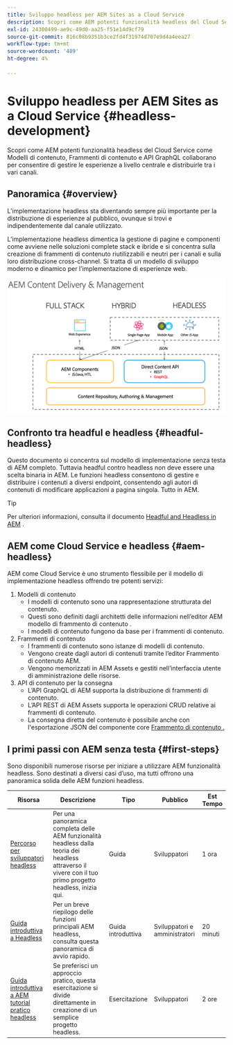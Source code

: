 ```yaml
---
title: Sviluppo headless per AEM Sites as a Cloud Service
description: Scopri come AEM potenti funzionalità headless del Cloud Service come Modelli di contenuto, Frammenti di contenuto e API GraphQL collaborano per consentire di gestire le esperienze a livello centrale e distribuirle tra i vari canali.
exl-id: 24300499-ae9c-49d0-aa25-f51e14d9cf79
source-git-commit: 816c08b9351b3ce2fd4f31974d707e9d4a4eea27
workflow-type: tm+mt
source-wordcount: '489'
ht-degree: 4%

---
```



# Sviluppo headless per AEM Sites as a Cloud Service {#headless-development}

Scopri come AEM potenti funzionalità headless del Cloud Service come Modelli di contenuto, Frammenti di contenuto e API GraphQL collaborano per consentire di gestire le esperienze a livello centrale e distribuirle tra i vari canali.

## Panoramica {#overview}

L’implementazione headless sta diventando sempre più importante per la distribuzione di esperienze al pubblico, ovunque si trovi e indipendentemente dal canale utilizzato.

L’implementazione headless dimentica la gestione di pagine e componenti come avviene nelle soluzioni complete stack e ibride e si concentra sulla creazione di frammenti di contenuto riutilizzabili e neutri per i canali e sulla loro distribuzione cross-channel. Si tratta di un modello di sviluppo moderno e dinamico per l’implementazione di esperienze web.

![Modelli di implementazione AEM](assets/aem-implementation-models.png)

## Confronto tra headful e headless {#headful-headless}

Questo documento si concentra sul modello di implementazione senza testa di AEM completo. Tuttavia headful contro headless non deve essere una scelta binaria in AEM. Le funzioni headless consentono di gestire e distribuire i contenuti a diversi endpoint, consentendo agli autori di contenuti di modificare applicazioni a pagina singola. Tutto in AEM.

>[!TIP]
>
>Per ulteriori informazioni, consulta il documento [Headful and Headless in AEM](/help/implementing/developing/headful-headless.md) .

## AEM come Cloud Service e headless {#aem-headless}

AEM come Cloud Service è uno strumento flessibile per il modello di implementazione headless offrendo tre potenti servizi:

1. Modelli di contenuto
   * I modelli di contenuto sono una rappresentazione strutturata del contenuto.
   * Questi sono definiti dagli architetti delle informazioni nell’editor AEM modello di frammento di contenuto .
   * I modelli di contenuto fungono da base per i frammenti di contenuto.
1. Frammenti di contenuto
   * I frammenti di contenuto sono istanze di modelli di contenuto.
   * Vengono create dagli autori di contenuti tramite l’editor Frammento di contenuto AEM.
   * Vengono memorizzati in AEM Assets e gestiti nell’interfaccia utente di amministrazione delle risorse.
1. API di contenuto per la consegna
   * L’API GraphQL di AEM supporta la distribuzione di frammenti di contenuto.
   * L’API REST di AEM Assets supporta le operazioni CRUD relative ai frammenti di contenuto.
   * La consegna diretta del contenuto è possibile anche con l&#39;esportazione JSON del componente core [Frammento di contenuto .](https://docs.adobe.com/content/help/en/experience-manager-core-components/using/components/content-fragment-component.html)

## I primi passi con AEM senza testa {#first-steps}

Sono disponibili numerose risorse per iniziare a utilizzare AEM funzionalità headless. Sono destinati a diversi casi d’uso, ma tutti offrono una panoramica solida delle AEM funzioni headless.

| Risorsa | Descrizione | Tipo | Pubblico | Est Tempo |
|---|---|---|---|---|
| [Percorso per sviluppatori headless](/help/journey-headless/developer/overview.md) | Per una panoramica completa delle AEM funzionalità headless dalla teoria dei headless attraverso il vivere con il tuo primo progetto headless, inizia qui. | Guida | Sviluppatori | 1 ora |
| [Guida introduttiva a Headless](/help/implementing/developing/headless/getting-started/introduction.md) | Per un breve riepilogo delle funzioni principali AEM headless, consulta questa panoramica di avvio rapido. | Guida introduttiva | Sviluppatori e amministratori | 20 minuti |
| [Guida introduttiva a AEM tutorial pratico headless](https://experienceleague.adobe.com/docs/experience-manager-learn/getting-started-with-aem-headless/graphql/multi-step/overview.html) | Se preferisci un approccio pratico, questa esercitazione si divide direttamente in creazione di un semplice progetto headless. | Esercitazione | Sviluppatori | 2 ore |
